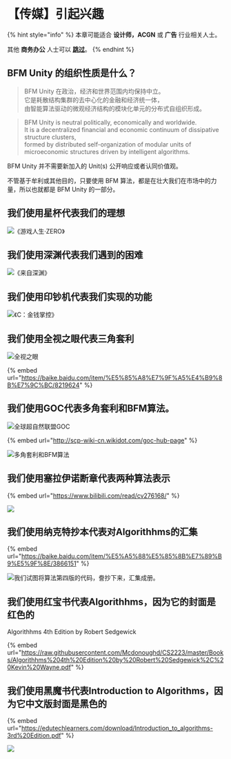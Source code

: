 # 【传媒】引起兴趣

{% hint style="info" %}
本章可能适合 **设计师，ACGN** 或 **广告** 行业相关人士。

其他 **商务办公** 人士可以 [**跳过**](https://guhhhhaa.gitbook.io/bfm/bfm-al-ckwx)。
{% endhint %}

## BFM Unity 的组织性质是什么？

> BFM Unity 在政治，经济和世界范围内均保持中立。\
> 它是耗散结构集群的去中心化的金融和经济统一体，\
> 由智能算法驱动的微观经济结构的模块化单元的分布式自组织形成。

> BFM Unity is neutral politically, economically and worldwide.\
> It is a decentralized financial and economic continuum of dissipative structure clusters,\
> formed by distributed self-organization of modular units of microeconomic structures driven by intelligent algorithms.

BFM Unity 并不需要新加入的 Unit(s) 公开响应或者认同价值观。

不管基于牟利或其他目的，只要使用 BFM 算法，都是在壮大我们在市场中的力量，所以也就都是 BFM Unity 的一部分。

## 我们使用星杯代表我们的理想

![《游戏人生·ZERO》](../.gitbook/assets/12078662110a8d3bddbd46aa2430b5f44315b4bead.jpg)

## 我们使用深渊代表我们遇到的困难

![《来自深渊》](../.gitbook/assets/708912525-7d1884ebb9b9c285.jpg)

## 我们使用印钞机代表我们实现的功能

![《C：金钱掌控》](../.gitbook/assets/u-2665408247-1756392962-and-fm-26-and-gp-0.jpg)

## 我们使用全视之眼代表三角套利

![全视之眼](../.gitbook/assets/1584962320733.jpeg)

{% embed url="https://baike.baidu.com/item/%E5%85%A8%E7%9F%A5%E4%B9%8B%E7%9C%BC/8219624" %}

## 我们使用GOC代表多角套利和BFM算法。

![全球超自然联盟GOC](<../.gitbook/assets/image (2).png>)

{% embed url="http://scp-wiki-cn.wikidot.com/goc-hub-page" %}

![多角套利和BFM算法](../.gitbook/assets/1584962747934.jpeg)

## 我们使用塞拉伊诺断章代表两种算法表示

{% embed url="https://www.bilibili.com/read/cv276168/" %}

![](../.gitbook/assets/1584962763119.png)

## 我们使用纳克特抄本代表对Algorithhms的汇集

{% embed url="https://baike.baidu.com/item/%E5%A5%88%E5%85%8B%E7%89%B9%E5%9F%8E/3866151" %}

![我们试图将算法第四版的代码，誊抄下来，汇集成册。](../.gitbook/assets/na-ke-te-chao-ben-1.png)

## 我们使用红宝书代表Algorithhms，因为它的封面是红色的

Algorithhms 4th Edition by Robert Sedgewick

{% embed url="https://raw.githubusercontent.com/Mcdonoughd/CS2223/master/Books/Algorithhms%204th%20Edition%20by%20Robert%20Sedgewick%2C%20Kevin%20Wayne.pdf" %}

## 我们使用黑魔书代表Introduction to Algorithms，因为它中文版封面是黑色的

{% embed url="https://edutechlearners.com/download/Introduction_to_algorithms-3rd%20Edition.pdf" %}

![](../.gitbook/assets/cb8065380cd79123f83b4e89a1345982b3b78070.jpeg)
